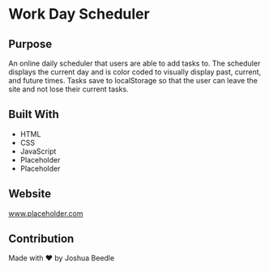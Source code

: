 # Work Day Scheduler

## Purpose
An online daily scheduler that users are able to add tasks to. The scheduler displays the current day and is color coded to visually display past, current, and future times. Tasks save to localStorage so that the user can leave the site and not lose their current tasks.

## Built With
* HTML
* CSS
* JavaScript
* Placeholder
* Placeholder

## Website
www.placeholder.com

## Contribution
Made with ❤️ by Joshua Beedle